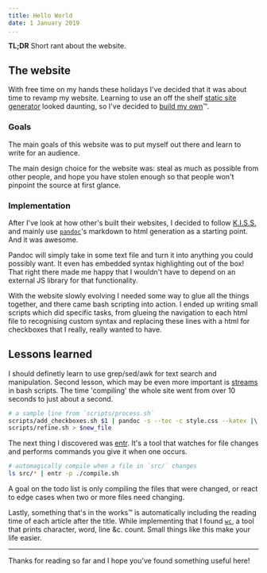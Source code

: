 ```yaml
---
title: Hello World
date: 1 January 2019
...
```


**TL;DR** Short rant about the website.

## The website

With free time on my hands these holidays I've decided that it was about time to revamp my website. Learning to use an off the shelf [static site generator](https://www.staticgen.com/) looked daunting, so I've decided to [build my own](https://en.wikipedia.org/wiki/Reinventing_the_wheel)™.

### Goals

The main goals of this website was to put myself out there and learn to write for an audience. 

The main design choice for the website was: steal as much as possible from other people, and hope you have stolen enough so that people won't pinpoint the source at first glance.

### Implementation

After I've look at how other's built their websites, I decided to follow [K.I.S.S.](https://en.wikipedia.org/wiki/KISS_principle) and mainly use [`pandoc`](https://pandoc.org/demos.html)'s markdown to html generation as a starting point. And it was awesome.

Pandoc will simply take in some text file and turn it into anything you could possibly want. It even has embedded syntax highlighting out of the box! That right there made me happy that I wouldn't have to depend on an external JS library for that functionality.  

With the website slowly evolving I needed some way to glue all the things together, and there came bash scripting into action. I ended up writing small scripts which did specific tasks, from glueing the navigation to each html file to recognising custom syntax and replacing these lines with a html for checkboxes that I really, really wanted to have.

## Lessons learned

I should definetly learn to use grep/sed/awk for text search and manipulation. Second lesson, which may be even more important is [streams](https://youtu.be/bkgeFi4PwOg) in bash scripts. The time 'compiling' the whole site went from over 10 seconds to just about a second.

```bash
# a sample line from `scripts/process.sh`  
scripts/add_checkboxes.sh $1 | pandoc -s --toc -c style.css --katex |\  
scripts/refine.sh > $new_file  
```

The next thing I discovered was [entr](http://eradman.com/entrproject/). It's a tool that watches for file changes and performs commands you give it when one occurs.

```bash
# automagically compile when a file in `src/` changes  
ls src/* | entr -p ./compile.sh  
```

A goal on the todo list is only compiling the files that were changed, or react to edge cases when two or more files need changing.

Lastly, something that's in the works™ is automatically including the reading time of each article after the title. While implementing that I found [`wc`](https://en.wikipedia.org/wiki/Wc_(Unix)), a tool that prints character, word, line &c. count. Small things like this make your life easier.

---

Thanks for reading so far and I hope you've found something useful here!

<!-- 
### Topics I _may_ cover in the future

- society. a term misunderstood and misused.
- anger. why it is healthy and we need to learn to channel it.
- parallelism and functional programming. how to get started?
- stoicism. a self report -->
